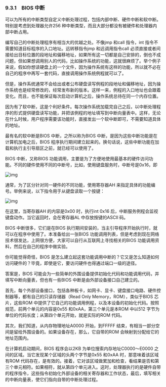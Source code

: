 ### 9.3.1　BIOS 中断

可以为所有的中断类型自定义中断处理过程，包括内部中断、硬件中断和软中断。特别是考虑到处理器允许256 种中断类型，而且大部分都没有被硬件和处理器内部中断占用。

编写自己的中断处理程序有相当大的优越之处。不像jmp 和call 指令，int 指令不需要知道目标程序的入口地址。远转移指令jmp 和远调用指令call 必须直接或者间接给出目标位置的段地址和偏移地址，如果所有这一切都是自己安排的，倒也不成问题，但如果想调用别人的代码，比如操作系统的功能，这就很麻烦了。举个例子来说，假如你想读硬盘上的一个文件，因为操作系统有这样的功能，所以就不必在自己的程序中再写一套代码，直接调用操作系统例程就可以了。

但是，操作系统通常不会给出或者公布硬盘读写例程的段地址和偏移地址，因为操作系统也是经常修改的，经常发布新的版本。这样一来，例程的入口地址也会跟着变化。而且，也不能保证每次启动计算机之后，操作系统总待在同一个内存位置。

因为有了软中断，这是个利好条件。每次操作系统加载完自己之后，以中断处理程序的形式提供硬盘读写功能，并把该例程的地址填写到中断向量表中。这样，无论在什么时候，用户程序需要该功能时，直接发出一个软中断即可，不需要知道具体的地址。

最有名的软中断是BIOS 中断，之所以称为BIOS 中断，是因为这些中断功能是在计算机加电之后，BIOS 程序执行期间建立起来的。换句话说，这些中断功能在加载和执行主引导扇区之前，就已经可以使用了。

BIOS 中断，又称BIOS 功能调用，主要是为了方便地使用最基本的硬件访问功能。不同的硬件使用不同的中断号，比如，使用键盘服务时，中断号是0x16，即

![img](../0-Assets/Epubook/x86汇编语言从实模式到保护模式_李忠_等_Z_Library/images/00354.jpeg)

通常，为了区分针对同一硬件的不同功能，使用寄存器AH 来指定具体的功能编号。举例来说，以下指令用于从键盘读取一个按键：

![img](../0-Assets/Epubook/x86汇编语言从实模式到保护模式_李忠_等_Z_Library/images/00355.jpeg)

在这里，当寄存器AH 的内容是0x00 时，执行int 0x16 后，中断服务例程会监视键盘动作。当它返回时，会在寄存器AL 中存放按键的ASCII 码。

BIOS 中断很多，它们是在BIOS 执行期间安装的，当主引导程序开始执行时，就可以在程序中使用了。本准备给出一张BIOS 功能调用列表，但是考虑到现在网络技术很发达，上网很方便，大家可以自行从互联网上寻找相关的BIOS 功能调用资料，然后在自己的程序中做实验。

你可能觉得奇怪，BIOS 是怎么建立起这套功能调用中断的？它又是怎么知道如何访问硬件的？毕竟，即使是它，要访问硬件也得通过端口一级的途径。

答案是，BIOS 可能会为一些简单的外围设备提供初始化代码和功能调用代码，并填写中断向量表，但也有一些BIOS 中断是由外部设备接口自己建立的。

首先，每个外部设备接口，包括各种板卡，如网卡、显卡、键盘接口电路、硬件控制器等，都有自己的只读存储器（Read Only Memory，ROM），类似于BIOS 芯片，这些ROM 中提供了它自己的功能调用例程，以及本设备的初始化代码。按照规范，前两个单元的内容是0x55 和0xAA，第三个单元是本ROM 中以512 字节为单位的代码长度；从第四个单元开始，就是实际的ROM 代码。

其次，我们知道，从内存物理地址A0000 开始，到FFFFF 结束，有相当一部分空间是留给外围设备的。如果设备存在，那么，它自带的ROM 会映射到分配给它的地址范围内。

在计算机启动期间，BIOS 程序会以2KB 为单位搜索内存地址C0000～E0000 之间的区域。当它发现某个区域的头两个字节是0x55 和0xAA 时，那意味着该区域有ROM 代码存在，是有效的。接着，它对该区域做累加和检查，看结果是否和第三个单元相符。如果相符，就从第四个单元进入。这时，处理器执行的是硬件自带的程序指令，这些指令初始化外部设备的相关寄存器和工作状态，最后，填写相关的中断向量表，使它们指向自带的中断处理过程。